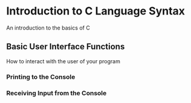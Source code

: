 # Introduction to C Language Syntax

An introduction to the basics of C

## Basic User Interface Functions

How to interact with the user of your program

### Printing to the Console



### Receiving Input from the Console